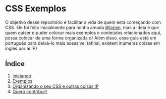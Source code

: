 # CSS Exemplos

 O objetivo desse repositório é facilitar a vida de quem está começando com CSS.
Ele foi feito inicialmente para minha amada [@larien](https://github.com/larien), mas a ideia é que quem quiser e
puder colocar mais exemplos e conteúdos relacionados aqui, possa colocar de uma
forma organizada o/
 Além disso, esse guia está em português para deixá-lo mais acessível (afinal, existem
inúmeras coisas em inglês por aí :P)

## Índice

1. [Iniciando](iniciando/README.md)
1. [Exemplos](exemplos/README.md)
1. [Organizando o seu CSS e outras coisas :P](./organizacao/README.md)
1. [Quero contribuir!](./contribuicao/README.md)
